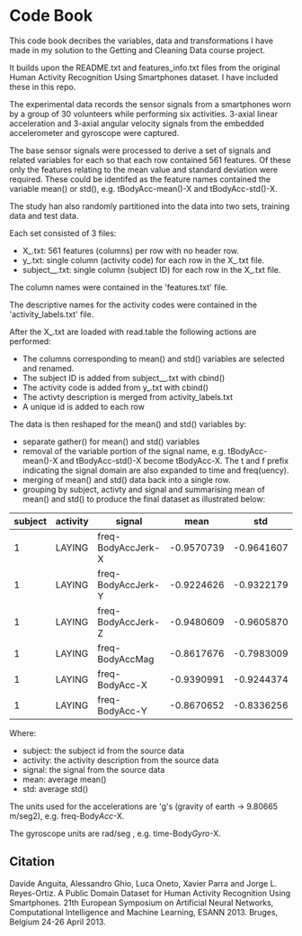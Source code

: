 # Code Book

This code book decribes the variables, data and transformations I have made in my solution to the Getting and Cleaning Data course project.

It builds upon the README.txt and features_info.txt files from the original Human Activity Recognition Using Smartphones dataset. I have included these in this repo.

The experimental data records the sensor signals from a smartphones worn by a group of 30 volunteers while performing six activities. 3-axial linear acceleration and 3-axial angular velocity signals from the embedded accelerometer and gyroscope were captured. 

The base sensor signals were processed to derive a set of signals and related variables for each so that each row contained 561 features. Of these only the features relating to the mean value and standard deviation were required. These could be identifed as the feature names contained the variable mean() or std(), e.g. tBodyAcc-mean()-X and tBodyAcc-std()-X.

The study han also randomly partitioned into the data into two sets, training data and test data. 

Each set consisted of 3 files:

  * X_<set name>.txt: 561 features (columns) per row with no header row.
  * y_<set name>.txt: single column (activity code) for each row in the X_<set name>.txt file.
  * subject__<set name>.txt: single column (subject ID) for each row in the X_<set name>.txt file. 
  
The column names were contained in the 'features.txt' file.

The descriptive names for the activity codes were contained in the 'activity_labels.txt' file.

After the X_<set name>.txt are loaded with read.table the following actions are performed:

  * The columns corresponding to mean() and std() variables are selected and renamed.
  * The subject ID is added from subject__<set name>.txt with cbind()
  * The activity code is added from y_<set name>.txt with cbind()
  * The activty description is merged from activity_labels.txt
  * A unique id is added to each row
  
The data is then reshaped for the mean() and std() variables by:

  * separate gather() for mean() and std() variables
  * removal of the variable portion of the signal name, e.g. tBodyAcc-mean()-X and tBodyAcc-std()-X become tBodyAcc-X. The t and f prefix indicating the signal domain are also expanded to time and freq(uency).
  * merging of mean() and std() data back into a single row.
  * grouping by subject, activty and signal and summarising mean of mean() and std() to produce the final dataset as illustrated below: 


subject | activity  |           signal  |     mean  |      std
--- | --- | --- | --- | --- 
      1 |  LAYING | freq-BodyAccJerk-X | -0.9570739 | -0.9641607
      1 |  LAYING | freq-BodyAccJerk-Y | -0.9224626 | -0.9322179
      1 |  LAYING | freq-BodyAccJerk-Z | -0.9480609 | -0.9605870
      1 |  LAYING |    freq-BodyAccMag | -0.8617676 | -0.7983009
      1 |  LAYING |     freq-BodyAcc-X | -0.9390991 | -0.9244374
      1 |  LAYING |     freq-BodyAcc-Y | -0.8670652 | -0.8336256
      
Where: 

  * subject: the subject id from the source data
  * activity: the activity description from the source data
  * signal: the signal from the source data
  * mean: average mean()
  * std: average std()

The units used for the accelerations are 'g's (gravity of earth -> 9.80665 m/seg2), e.g.
freq-Body*Acc*-X.

The gyroscope units are rad/seg , e.g. time-Body*Gyro*-X.

## Citation 

Davide Anguita, Alessandro Ghio, Luca Oneto, Xavier Parra and Jorge L. Reyes-Ortiz. A Public Domain Dataset for Human Activity Recognition Using Smartphones. 21th European Symposium on Artificial Neural Networks, Computational Intelligence and Machine Learning, ESANN 2013. Bruges, Belgium 24-26 April 2013. 

